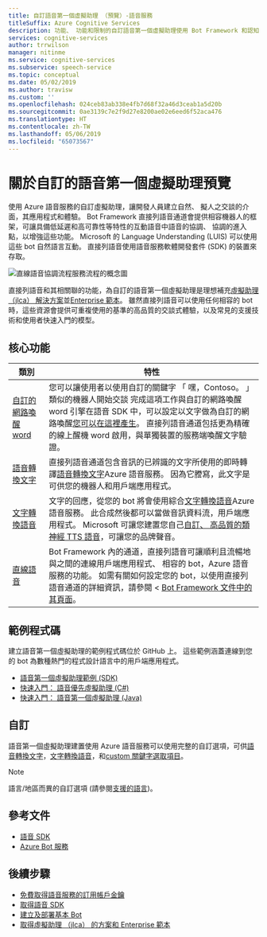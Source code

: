 ```yaml
---
title: 自訂語音第一個虛擬助理 （預覽）-語音服務
titleSuffix: Azure Cognitive Services
description: 功能、 功能和限制的自訂語音第一個虛擬助理使用 Bot Framework 和認知服務語音軟體開發套件 (SDK) 的直接列語音通道的概觀。
services: cognitive-services
author: trrwilson
manager: nitinme
ms.service: cognitive-services
ms.subservice: speech-service
ms.topic: conceptual
ms.date: 05/02/2019
ms.author: travisw
ms.custom: ''
ms.openlocfilehash: 024ceb83ab338e4fb7d68f32a46d3ceab1a5d20b
ms.sourcegitcommit: 0ae3139c7e2f9d27e8200ae02e6eed6f52aca476
ms.translationtype: HT
ms.contentlocale: zh-TW
ms.lasthandoff: 05/06/2019
ms.locfileid: "65073567"
---
```

# <a name="about-custom-voice-first-virtual-assistants-preview"></a>關於自訂的語音第一個虛擬助理預覽

使用 Azure 語音服務的自訂虛擬助理，讓開發人員建立自然、 擬人之交談的介面，其應用程式和體驗。 Bot Framework 直接列語音通道會提供相容機器人的框架，可讓具備低延遲和高可靠性等特性的互動語音中語音的協調、 協調的進入點，以增強這些功能。 Microsoft 的 Language Understanding (LUIS) 可以使用這些 bot 自然語言互動。 直接列語音使用語音服務軟體開發套件 (SDK) 的裝置來存取。

   ![直線語音協調流程服務流程的概念圖](media/voice-first-virtual-assistants/overview.png "語音通道流程")

直接列語音和其相關聯的功能，為自訂的語音第一個虛擬助理是理想補充[虛擬助理 （jlca） 解決方案](https://docs.microsoft.com/azure/bot-service/bot-builder-virtual-assistant-introduction)並[Enterprise 範本](https://docs.microsoft.com/azure/bot-service/bot-builder-enterprise-template-overview)。 雖然直接列語音可以使用任何相容的 bot 時，這些資源會提供可重複使用的基準的高品質的交談式體驗，以及常見的支援技術和使用者快速入門的模型。

## <a name="core-features"></a>核心功能

| 類別 | 特性 |
|----------|----------|
|[自訂的網路喚醒 word](speech-devices-sdk-create-kws.md) | 您可以讓使用者以使用自訂的關鍵字 「 嘿，Contoso。 」 類似的機器人開始交談 完成這項工作與自訂的網路喚醒 word 引擎在語音 SDK 中，可以設定以文字做為自訂的網路喚醒[您可以在這裡產生](speech-devices-sdk-create-kws.md)。 直接列語音通道包括更為精確的線上醒機 word 啟用，與單獨裝置的服務端喚醒文字驗證。
|[語音轉換文字](speech-to-text.md) | 直接列語音通道包含音訊的已辨識的文字所使用的即時轉譯[語音轉換文字](speech-to-text.md)Azure 語音服務。 因為它謄寫，此文字是可供您的機器人和用戶端應用程式。
|[文字轉換語音](text-to-speech.md) | 文字的回應，從您的 bot 將會使用綜合[文字轉換語音](text-to-speech.md)Azure 語音服務。 此合成然後都可以當做音訊資料流，用戶端應用程式。 Microsoft 可讓您建置您自己[自訂、 高品質的類神經 TTS 語音](https://aka.ms/customneuraltts)，可讓您的品牌聲音。
|[直線語音](https://docs.microsoft.com/azure/bot-service/bot-service-channel-connect-directlinespeech) | Bot Framework 內的通道，直接列語音可讓順利且流暢地與之間的連線用戶端應用程式、 相容的 bot，Azure 語音服務的功能。 如需有關如何設定您的 bot，以使用直接列語音通道的詳細資訊，請參閱 < [Bot Framework 文件中的其頁面](https://docs.microsoft.com/azure/bot-service/bot-service-channel-connect-directlinespeech)。

## <a name="sample-code"></a>範例程式碼

建立語音第一個虛擬助理的範例程式碼位於 GitHub 上。 這些範例涵蓋連線到您的 bot 為數種熱門的程式設計語言中的用戶端應用程式。

* [語音第一個虛擬助理範例 (SDK)](https://aka.ms/csspeech/samples)
* [快速入門： 語音優先虛擬助理 (C#)](quickstart-virtual-assistant-csharp-uwp.md)
* [快速入門： 語音第一個虛擬助理 (Java)](quickstart-virtual-assistant-java-jre.md)

## <a name="customization"></a>自訂

語音第一個虛擬助理建置使用 Azure 語音服務可以使用完整的自訂選項，可供[語音轉換文字](speech-to-text.md)，[文字轉換語音](text-to-speech.md)，和[custom 關鍵字選取項目](speech-devices-sdk-create-kws.md)。

> [!NOTE]
> 語言/地區而異的自訂選項 (請參閱[支援的語言](supported-languages.md))。

## <a name="reference-docs"></a>參考文件

* [語音 SDK](speech-sdk-reference.md)
* [Azure Bot 服務](https://docs.microsoft.com/azure/bot-service/?view=azure-bot-service-4.0)

## <a name="next-steps"></a>後續步驟

* [免費取得語音服務的訂用帳戶金鑰](get-started.md)
* [取得語音 SDK](speech-sdk.md)
* [建立及部署基本 Bot](https://docs.microsoft.com/azure/bot-service/bot-builder-tutorial-basic-deploy?view=azure-bot-service-4.0)
* [取得虛擬助理 （jlca） 的方案和 Enterprise 範本](https://github.com/Microsoft/AI)
